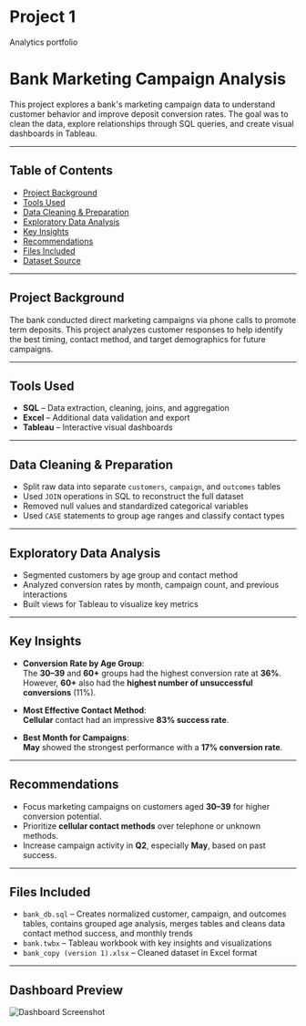 # Project 1
Analytics portfolio
#  Bank Marketing Campaign Analysis

This project explores a bank's marketing campaign data to understand customer behavior and improve deposit conversion rates. 
The goal was to clean the data, explore relationships through SQL queries, and create visual dashboards in Tableau.

---

##  Table of Contents
- [Project Background](#project-background)
- [Tools Used](#tools-used)
- [Data Cleaning & Preparation](#data-cleaning--preparation)
- [Exploratory Data Analysis](#exploratory-data-analysis)
- [Key Insights](#key-insights)
- [Recommendations](#recommendations)
- [Files Included](#files-included)
- [Dataset Source](#dataset-source)

---

##  Project Background

The bank conducted direct marketing campaigns via phone calls to promote term deposits.
This project analyzes customer responses to help identify the best timing, contact method, and target demographics for future campaigns.

---

##  Tools Used

- **SQL** – Data extraction, cleaning, joins, and aggregation
- **Excel** – Additional data validation and export
- **Tableau** – Interactive visual dashboards

---

##  Data Cleaning & Preparation

- Split raw data into separate `customers`, `campaign`, and `outcomes` tables
- Used `JOIN` operations in SQL to reconstruct the full dataset
- Removed null values and standardized categorical variables
- Used `CASE` statements to group age ranges and classify contact types

---

##  Exploratory Data Analysis

- Segmented customers by age group and contact method
- Analyzed conversion rates by month, campaign count, and previous interactions
- Built views for Tableau to visualize key metrics

---

##  Key Insights

- **Conversion Rate by Age Group**:  
  The **30–39** and **60+** groups had the highest conversion rate at **36%**.  
  However, **60+** also had the **highest number of unsuccessful conversions** (11%).

- **Most Effective Contact Method**:  
  **Cellular** contact had an impressive **83% success rate**.

- **Best Month for Campaigns**:  
  **May** showed the strongest performance with a **17% conversion rate**.

---

##  Recommendations

- Focus marketing campaigns on customers aged **30–39** for higher conversion potential.
- Prioritize **cellular contact methods** over telephone or unknown methods.
- Increase campaign activity in **Q2**, especially **May**, based on past success.

---

##  Files Included

- `bank_db.sql` – Creates normalized customer, campaign, and outcomes tables, contains grouped age analysis, merges tables and cleans data contact method success, and monthly trends
- `bank.twbx` – Tableau workbook with key insights and visualizations
- `bank_copy (version 1).xlsx` – Cleaned dataset in Excel format

---

## Dashboard Preview

![Dashboard Screenshot](images/bank_dashboard.png)
